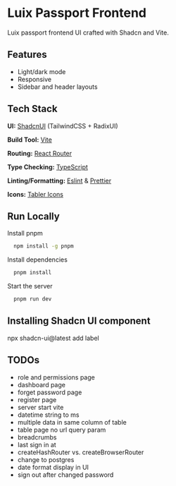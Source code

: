 # Luix Passport Frontend

Luix passport frontend UI crafted with Shadcn and Vite. 


## Features

- Light/dark mode
- Responsive
- Sidebar and header layouts

## Tech Stack

**UI:** [ShadcnUI](https://ui.shadcn.com) (TailwindCSS + RadixUI)

**Build Tool:** [Vite](https://vitejs.dev/)

**Routing:** [React Router](https://reactrouter.com/en/main)

**Type Checking:** [TypeScript](https://www.typescriptlang.org/)

**Linting/Formatting:** [Eslint](https://eslint.org/) & [Prettier](https://prettier.io/)

**Icons:** [Tabler Icons](https://tabler.io/icons)

## Run Locally

Install pnpm

```bash
  npm install -g pnpm
```

Install dependencies

```bash
  pnpm install
```

Start the server

```bash
  pnpm run dev
```

## Installing Shadcn UI component
npx shadcn-ui@latest add label

## TODOs
- role and permissions page
- dashboard page
- forget password page
- register page
- server start vite
- datetime string to ms
- multiple data in same column of table
- table page no url query param
- breadcrumbs
- last sign in at
- createHashRouter vs. createBrowserRouter
- change to postgres
- date format display in UI
- sign out after changed password






